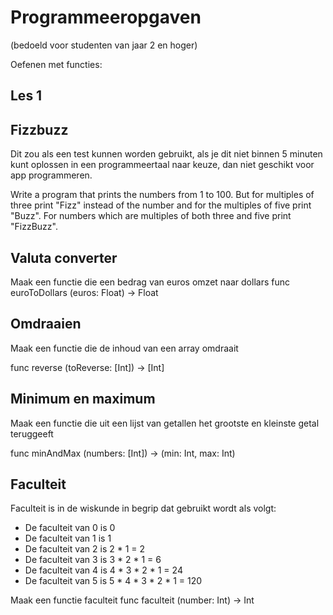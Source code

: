 # Programmeeropgaven

(bedoeld voor studenten van jaar 2 en hoger)

Oefenen met functies:


## Les 1

## Fizzbuzz
Dit zou als een test kunnen worden gebruikt, als je dit niet binnen 5 minuten kunt oplossen in een programmeertaal naar keuze, dan niet geschikt voor app programmeren. 


Write a program that prints the numbers from 1 to 100. But for multiples of three print "Fizz" instead of the number and for the multiples of five print "Buzz". For numbers which are multiples of both three and five print "FizzBuzz".


## Valuta converter
Maak een functie die een bedrag van euros omzet naar dollars
func euroToDollars (euros: Float) -> Float

## Omdraaien
Maak een functie die de inhoud van een array omdraait 

func reverse (toReverse: [Int]) -> [Int]

## Minimum en maximum
Maak een functie die uit een lijst van getallen het grootste en kleinste getal teruggeeft

func minAndMax (numbers: [Int]) -> (min: Int, max: Int) 

## Faculteit
Faculteit is in de wiskunde in begrip dat gebruikt wordt als volgt: 
- De faculteit van 0 is 0
- De faculteit van 1 is 1
- De faculteit van 2 is 2 * 1 = 2
- De faculteit van 3 is 3 * 2 * 1 = 6
- De faculteit van 4 is 4 * 3 * 2 * 1 = 24
- De faculteit van 5 is 5 * 4 * 3 * 2 * 1 = 120

Maak een functie faculteit
func faculteit (number: Int) -> Int

